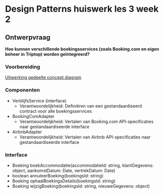 # Design Patterns huiswerk les 3 week 2

## Ontwerpvraag
**Hoe kunnen verschillende boekingsservices (zoals Booking.com en eigen beheer in Triptop) worden geïntegreerd?**

### Voorbereiding

[Uitwerking gedeelte concept diagram](../../opdracht-diagrammen/component-backend.puml)

### Componenten

- VerblijfsService (interface)
  - Verantwoordelijkheid: Definiëren van een gestandaardiseerd contract voor alle boekingsservices
- BookingComAdapter
  - Verantwoordelijkheid: Vertalen van Booking.com API-specificaties naar gestandaardiseerde interface
- AirbnbAdapter
  - Verantwoordelijkheid: Vertalen van Airbnb API-specificaties naar gestandaardiseerde interface

### Interface

- Boeking boekAccommodatie(accommodatieId: string, klantGegevens: object, aankomstDatum: Date, vertrekDatum: Date)
- boolean annuleerBoeking(boekingsId: string)
- Boeking ophaalBoekingsDetails(boekingsId: string)
- Boeking wijzigBoeking(boekingsId: string, nieuweGegevens: object)
